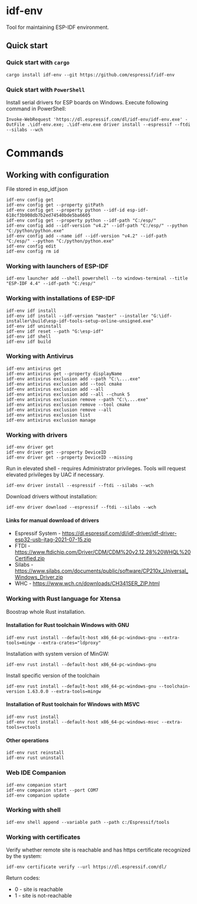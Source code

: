 # idf-env

Tool for maintaining ESP-IDF environment.

## Quick start

### Quick start with `cargo`

```shell
cargo install idf-env --git https://github.com/espressif/idf-env
```

### Quick start with `PowerShell`

Install serial drivers for ESP boards on Windows. Execute following command in PowerShell:

```
Invoke-WebRequest 'https://dl.espressif.com/dl/idf-env/idf-env.exe' -OutFile .\idf-env.exe; .\idf-env.exe driver install --espressif --ftdi --silabs --wch
```

# Commands

## Working with configuration

File stored in esp_idf.json
```
idf-env config get
idf-env config get --property gitPath
idf-env config get --property python --idf-id esp-idf-618cf3b908db7b2ed74540bde5ba6605
idf-env config get --property python --idf-path "C:/esp/"
idf-env config add --idf-version "v4.2" --idf-path "C:/esp/" --python "C:/python/python.exe"
idf-env config add --name idf --idf-version "v4.2" --idf-path "C:/esp/" --python "C:/python/python.exe"
idf-env config edit
idf-env config rm id
```

### Working with launchers of ESP-IDF
```
idf-env launcher add --shell powershell --to windows-terminal --title "ESP-IDF 4.4" --idf-path "C:/esp/"
```

### Working with installations of ESP-IDF
```
idf-env idf install
idf-env idf install --idf-version "master" --installer "G:\idf-installer\build\esp-idf-tools-setup-online-unsigned.exe"
idf-env idf uninstall
idf-env idf reset --path "G:\esp-idf"
idf-env idf shell
idf-env idf build
```

### Working with Antivirus

```
idf-env antivirus get
idf-env antivirus get --property displayName
idf-env antivirus exclusion add --path "C:\....exe"
idf-env antivirus exclusion add --tool cmake
idf-env antivirus exclusion add --all
idf-env antivirus exclusion add --all --chunk 5
idf-env antivirus exclusion remove --path "C:\....exe"
idf-env antivirus exclusion remove --tool cmake
idf-env antivirus exclusion remove --all
idf-env antivirus exclusion list
idf-env antivirus exclusion manage
```


### Working with drivers

```
idf-env driver get
idf-env driver get --property DeviceID
idf-env driver get --property DeviceID --missing
```

Run in elevated shell - requires Administrator privileges.
Tools will request elevated privileges by UAC if necessary.

```
idf-env driver install --espressif --ftdi --silabs --wch
```

Download drivers without installation:

```
idf-env driver download --espressif --ftdi --silabs --wch
```

#### Links for manual download of drivers

- Espressif System - https://dl.espressif.com/dl/idf-driver/idf-driver-esp32-usb-jtag-2021-07-15.zip
- FTDI - https://www.ftdichip.com/Driver/CDM/CDM%20v2.12.28%20WHQL%20Certified.zip
- Silabs - https://www.silabs.com/documents/public/software/CP210x_Universal_Windows_Driver.zip
- WHC - https://www.wch.cn/downloads/CH341SER_ZIP.html

### Working with Rust language for Xtensa

Boostrap whole Rust installation.


#### Installation for Rust toolchain Windows with GNU

```
idf-env rust install --default-host x86_64-pc-windows-gnu --extra-tools=mingw --extra-crates="ldproxy"
```

Installation with system version of MinGW:

```
idf-env rust install --default-host x86_64-pc-windows-gnu
```

Install specific version of the toolchain

```
idf-env rust install --default-host x86_64-pc-windows-gnu --toolchain-version 1.63.0.0 --extra-tools=mingw
```

#### Installation of Rust toolchain for Windows with MSVC

```
idf-env rust install
idf-env rust install --default-host x86_64-pc-windows-msvc --extra-tools=vctools
```

#### Other operations
```
idf-env rust reinstall
idf-env rust uninstall
```

### Web IDE Companion

```
idf-env companion start
idf-env companion start --port COM7
idf-env companion update
```

### Working with shell

```
idf-env shell append --variable path --path c:/Espressif/tools
```

### Working with certificates

Verify whether remote site is reachable and has https certificate recognized by the system:

```shell
idf-env certificate verify --url https://dl.espressif.com/dl/
```

Return codes:
- 0 - site is reachable
- 1 - site is not-reachable
